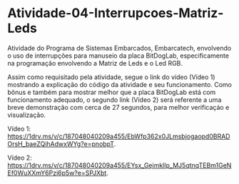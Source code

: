 # Atividade-04-Interrupcoes-Matriz-Leds
Atividade do Programa de Sistemas Embarcados, Embarcatech, envolvendo o uso de interrupções para manuseio da placa BitDogLab, especificamente na programação envolvendo a Matriz de Leds e o Led RGB.

Assim como requisitado pela atividade, segue o link do vídeo (Vídeo 1) mostrando a explicação do código da atividade e seu funcionamento. Como bônus e também para mostrar melhor que a placa BitDogLab está com funcionamento adequado, o segundo link (Vídeo 2) será referente a uma breve demonstração com cerca de 27 segundos, para melhor verificaçáo e visualização.

Vídeo 1: https://1drv.ms/v/c/187048040209a455/EbWfp362x0JLmsbjogaopd0BRADOrsH_baeZQihAdwxWYg?e=pnobpT.

Vídeo 2: https://1drv.ms/v/c/187048040209a455/EYsx_GejmklIp_MJ5qtnqTEBm1GeNEf0WuXXmY6Pzi6p5w?e=SPJXbt.
